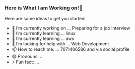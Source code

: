 ### Here is What I am Working on!👋

Here are some ideas to get you started:
- 🔭 I’m currently working on ... Preparing for a job interview
- 🌱 I’m currently learning ... linux
- 🌱 I’m currently learning ... aws
- 🤔 I’m looking for help with ... Web Development
- 📫 How to reach me: ... 7071406586 and via social profile
- 😄 Pronouns: ...
- ⚡ Fun fact: ...
